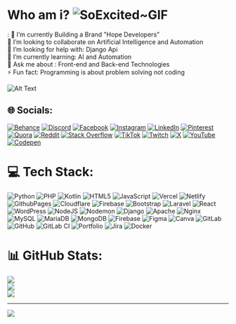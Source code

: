 # Who am i? ![SoExcited~GIF](https://github.com/user-attachments/assets/82faa4c5-ad36-41e9-89cd-ec0941360f38)
:
🔭 I’m currently Building a Brand "Hope Developers"<br>👯 I’m looking to collaborate on Artificial Intelligence and Automation<br>🤝 I’m looking for help with: Django Api<br>🌱 I’m currently learning: AI and Automation<br>💬 Ask me about : Front-end and Back-end Technologies<br>⚡ Fun fact:  Programming is about problem solving not coding




![Alt Text](https://i.giphy.com/media/v1.Y2lkPTc5MGI3NjExcnB4aDBjeHRiZmh5c2dtZDg4YmQ4cmgwMWd2eDVzMmJvNjIxcDNoaiZlcD12MV9pbnRlcm5hbF9naWZfYnlfaWQmY3Q9Zw/Ah3zHH7hvsSB2/giphy.gif)

## 🌐 Socials:
[![Behance](https://img.shields.io/badge/Behance-1769ff?logo=behance&logoColor=white)](https://behance.net/https://www.behance.net/hopedevelopers1) [![Discord](https://img.shields.io/badge/Discord-%237289DA.svg?logo=discord&logoColor=white)](https://discord.gg/mrhope254) [![Facebook](https://img.shields.io/badge/Facebook-%231877F2.svg?logo=Facebook&logoColor=white)](https://facebook.com/ishmakipz.bettish) [![Instagram](https://img.shields.io/badge/Instagram-%23E4405F.svg?logo=Instagram&logoColor=white)](https://instagram.com/https://www.instagram.com/hope_developers/) [![LinkedIn](https://img.shields.io/badge/LinkedIn-%230077B5.svg?logo=linkedin&logoColor=white)](https://linkedin.com/in/https://www.linkedin.com/in/hope-developers-47717b240) [![Pinterest](https://img.shields.io/badge/Pinterest-%23E60023.svg?logo=Pinterest&logoColor=white)](https://pinterest.com/https://www.pinterest.com/designhopedevelopers/) [![Quora](https://img.shields.io/badge/Quora-%23B92B27.svg?logo=Quora&logoColor=white)](https://quora.com/profile/https://www.quora.com/profile/Hope-Developers-1?ch=2&oid=2795818358&srid=3eH56H&target_type=user ) [![Reddit](https://img.shields.io/badge/Reddit-%23FF4500.svg?logo=Reddit&logoColor=white)](https://reddit.com/user/https://www.reddit.com/user/Lazy-Step3537/) [![Stack Overflow](https://img.shields.io/badge/-Stackoverflow-FE7A16?logo=stack-overflow&logoColor=white)](https://stackoverflow.com/users/https://stackoverflow.com/users/26506703/hope-developers) [![TikTok](https://img.shields.io/badge/TikTok-%23000000.svg?logo=TikTok&logoColor=white)](https://tiktok.com/@https://www.tiktok.com/@hopedevelopers?is_from_webapp=1&sender_device=pc) [![Twitch](https://img.shields.io/badge/Twitch-%239146FF.svg?logo=Twitch&logoColor=white)](https://twitch.tv/https://www.twitch.tv/hope_254) [![X](https://img.shields.io/badge/X-black.svg?logo=X&logoColor=white)](https://x.com/https://x.com/hope_mr80616) [![YouTube](https://img.shields.io/badge/YouTube-%23FF0000.svg?logo=YouTube&logoColor=white)](https://youtube.com/@UCYLY6_KoyT67HIehJQjPQpg) [![Codepen](https://img.shields.io/badge/Codepen-000000?style=for-the-badge&logo=codepen&logoColor=white)](https://codepen.io/https://codepen.io/Hope-Developers) 

# 💻 Tech Stack:
![Python](https://img.shields.io/badge/python-3670A0?style=for-the-badge&logo=python&logoColor=ffdd54) ![PHP](https://img.shields.io/badge/php-%23777BB4.svg?style=for-the-badge&logo=php&logoColor=white) ![Kotlin](https://img.shields.io/badge/kotlin-%237F52FF.svg?style=for-the-badge&logo=kotlin&logoColor=white) ![HTML5](https://img.shields.io/badge/html5-%23E34F26.svg?style=for-the-badge&logo=html5&logoColor=white) ![JavaScript](https://img.shields.io/badge/javascript-%23323330.svg?style=for-the-badge&logo=javascript&logoColor=%23F7DF1E) ![Vercel](https://img.shields.io/badge/vercel-%23000000.svg?style=for-the-badge&logo=vercel&logoColor=white) ![Netlify](https://img.shields.io/badge/netlify-%23000000.svg?style=for-the-badge&logo=netlify&logoColor=#00C7B7) ![GithubPages](https://img.shields.io/badge/github%20pages-121013?style=for-the-badge&logo=github&logoColor=white) ![Cloudflare](https://img.shields.io/badge/Cloudflare-F38020?style=for-the-badge&logo=Cloudflare&logoColor=white) ![Firebase](https://img.shields.io/badge/firebase-%23039BE5.svg?style=for-the-badge&logo=firebase) ![Bootstrap](https://img.shields.io/badge/bootstrap-%238511FA.svg?style=for-the-badge&logo=bootstrap&logoColor=white) ![Laravel](https://img.shields.io/badge/laravel-%23FF2D20.svg?style=for-the-badge&logo=laravel&logoColor=white) ![React](https://img.shields.io/badge/react-%2320232a.svg?style=for-the-badge&logo=react&logoColor=%2361DAFB) ![WordPress](https://img.shields.io/badge/WordPress-%23117AC9.svg?style=for-the-badge&logo=WordPress&logoColor=white) ![NodeJS](https://img.shields.io/badge/node.js-6DA55F?style=for-the-badge&logo=node.js&logoColor=white) ![Nodemon](https://img.shields.io/badge/NODEMON-%23323330.svg?style=for-the-badge&logo=nodemon&logoColor=%BBDEAD) ![Django](https://img.shields.io/badge/django-%23092E20.svg?style=for-the-badge&logo=django&logoColor=white) ![Apache](https://img.shields.io/badge/apache-%23D42029.svg?style=for-the-badge&logo=apache&logoColor=white) ![Nginx](https://img.shields.io/badge/nginx-%23009639.svg?style=for-the-badge&logo=nginx&logoColor=white) ![MySQL](https://img.shields.io/badge/mysql-4479A1.svg?style=for-the-badge&logo=mysql&logoColor=white) ![MariaDB](https://img.shields.io/badge/MariaDB-003545?style=for-the-badge&logo=mariadb&logoColor=white) ![MongoDB](https://img.shields.io/badge/MongoDB-%234ea94b.svg?style=for-the-badge&logo=mongodb&logoColor=white) ![Firebase](https://img.shields.io/badge/firebase-a08021?style=for-the-badge&logo=firebase&logoColor=ffcd34) ![Figma](https://img.shields.io/badge/figma-%23F24E1E.svg?style=for-the-badge&logo=figma&logoColor=white) ![Canva](https://img.shields.io/badge/Canva-%2300C4CC.svg?style=for-the-badge&logo=Canva&logoColor=white) ![GitLab](https://img.shields.io/badge/gitlab-%23181717.svg?style=for-the-badge&logo=gitlab&logoColor=white) ![GitHub](https://img.shields.io/badge/github-%23121011.svg?style=for-the-badge&logo=github&logoColor=white) ![GitLab CI](https://img.shields.io/badge/gitlab%20CI-%23181717.svg?style=for-the-badge&logo=gitlab&logoColor=white) ![Portfolio](https://img.shields.io/badge/Portfolio-%23000000.svg?style=for-the-badge&logo=firefox&logoColor=#FF7139) ![Jira](https://img.shields.io/badge/jira-%230A0FFF.svg?style=for-the-badge&logo=jira&logoColor=white) ![Docker](https://img.shields.io/badge/docker-%230db7ed.svg?style=for-the-badge&logo=docker&logoColor=white)
# 📊 GitHub Stats:
![](https://github-readme-stats.vercel.app/api?username=hopedevelopers254&theme=dark&hide_border=false&include_all_commits=false&count_private=true)<br/>
![](https://github-readme-streak-stats.herokuapp.com/?user=hopedevelopers254&theme=dark&hide_border=false)<br/>
![](https://github-readme-stats.vercel.app/api/top-langs/?username=hopedevelopers254&theme=dark&hide_border=false&include_all_commits=false&count_private=true&layout=compact)

---
[![](https://visitcount.itsvg.in/api?id=hopedevelopers254&icon=0&color=0)](https://visitcount.itsvg.in)

<!-- Proudly created with GPRM ( https://gprm.itsvg.in ) -->
